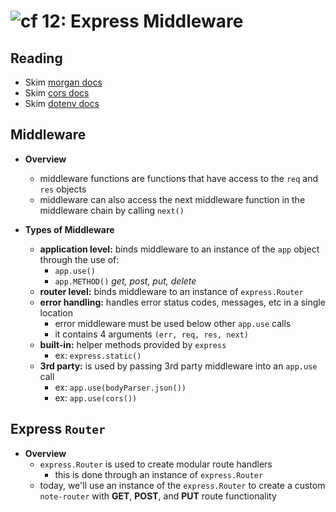 ![cf](http://i.imgur.com/7v5ASc8.png) 12: Express Middleware
=====================================

## Reading 
* Skim [morgan docs](https://github.com/expressjs/morgan)
* Skim [cors docs](https://github.com/expressjs/cors)
* Skim [dotenv docs](https://github.com/motdotla/dotenv)

## Middleware
  * **Overview**
    * middleware functions are functions that have access to the `req` and `res` objects
    * middleware can also access the next middleware function in the middleware chain by calling `next()`

  * **Types of Middleware**
    * **application level:** binds middleware to an instance of the `app` object through the use of:
      * `app.use()`
      * `app.METHOD()` *get, post, put, delete*
    * **router level:** binds middleware to an instance of `express.Router`
    * **error handling:** handles error status codes, messages, etc in a single location
      * error middleware must be used below other `app.use` calls
      * it contains 4 arguments `(err, req, res, next)`
    * **built-in:** helper methods provided by `express`
      * ex: `express.static()`
    * **3rd party:** is used by passing 3rd party middleware into an `app.use` call
      * ex: `app.use(bodyParser.json())`
      * ex: `app.use(cors())`

## Express `Router`
  * **Overview**
    * `express.Router` is used to create modular route handlers
      * this is done through an instance of `express.Router`
    * today, we'll use an instance of the `express.Router` to create a custom `note-router` with **GET**, **POST**, and **PUT** route functionality

